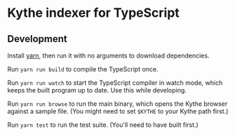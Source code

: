 # Kythe indexer for TypeScript

## Development

Install [yarn](https://yarnpkg.com/), then run it with no arguments to download
dependencies.

Run `yarn run build` to compile the TypeScript once.

Run `yarn run watch` to start the TypeScript compiler in watch mode, which
keeps the built program up to date.  Use this while developing.

Run `yarn run browse` to run the main binary, which opens the Kythe browser
against a sample file.  (You might need to set `$KYTHE` to your Kythe path
first.)

Run `yarn test` to run the test suite.  (You'll need to have built first.)
